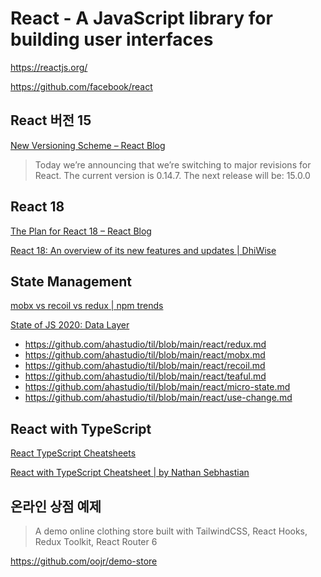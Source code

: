 # React - A JavaScript library for building user interfaces

<https://reactjs.org/>

<https://github.com/facebook/react>

## React 버전 15

[New Versioning Scheme – React Blog](https://reactjs.org/blog/2016/02/19/new-versioning-scheme.html)

> Today we’re announcing that we’re switching to major revisions for React.
> The current version is 0.14.7. The next release will be: 15.0.0

## React 18

[The Plan for React 18 – React Blog](https://reactjs.org/blog/2021/06/08/the-plan-for-react-18.html)

[React 18: An overview of its new features and updates | DhiWise](https://medium.com/dhiwise/react-18-new-features-and-updates-2e608d862a6d)

## State Management

[mobx vs recoil vs redux | npm trends](https://www.npmtrends.com/redux-vs-mobx-vs-recoil)

[State of JS 2020: Data Layer](https://2020.stateofjs.com/en-US/technologies/datalayer/)

- <https://github.com/ahastudio/til/blob/main/react/redux.md>
- <https://github.com/ahastudio/til/blob/main/react/mobx.md>
- <https://github.com/ahastudio/til/blob/main/react/recoil.md>
- <https://github.com/ahastudio/til/blob/main/react/teaful.md>
- <https://github.com/ahastudio/til/blob/main/react/micro-state.md>
- <https://github.com/ahastudio/til/blob/main/react/use-change.md>

## React with TypeScript

[React TypeScript Cheatsheets](https://react-typescript-cheatsheet.netlify.app/)

[React with TypeScript Cheatsheet | by Nathan Sebhastian](https://blog.bitsrc.io/react-with-typescript-cheatsheet-9dd891dc5bfe)

## 온라인 상점 예제

> A demo online clothing store built with TailwindCSS, React Hooks,
> Redux Toolkit, React Router 6

<https://github.com/oojr/demo-store>
